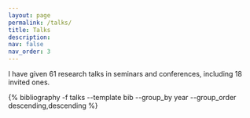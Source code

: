 ```yaml
---
layout: page
permalink: /talks/
title: Talks
description: 
nav: false
nav_order: 3
---
```


I have given 61 research talks in seminars and conferences, including 18 invited ones. 

<div class="publications">
 {% bibliography -f talks --template bib --group_by year --group_order descending,descending %}
</div>
